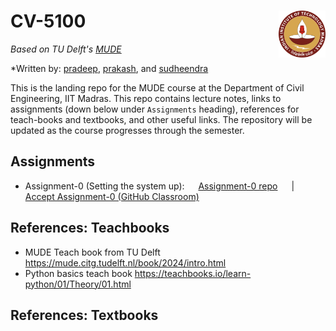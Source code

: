 # CV-5100 <img align="right" width="75" height="75" src="./_iitm-logo.svg">

*Based on TU Delft's [MUDE](http://mude.citg.tudelft.nl/)*

*Written by: [pradeep](https://www.pppratapa.com/), [prakash](https://sites.google.com/view/prakashbadal), and [sudheendra](https://www.linkedin.com/in/sudheendra-herkal)

This is the landing repo for the MUDE course at the Department of Civil Engineering, IIT Madras. This repo contains lecture notes, links to assignments (down below under `Assignments` heading), references for teach-books and textbooks, and other useful links. The repository will be updated as the course progresses through the semester. 

## **Assignments**
   * Assignment-0 (Setting the system up): &emsp; [Assignment-0 repo](https://github.com/mude-sel-2025/assignment-0) &emsp; | &emsp;  [Accept Assignment-0 (GitHub Classroom)](https://classroom.github.com/a/znBJT12E)

## **References: Teachbooks**
   * MUDE Teach book from TU Delft https://mude.citg.tudelft.nl/book/2024/intro.html
   * Python basics teach book https://teachbooks.io/learn-python/01/Theory/01.html 

## **References: Textbooks**
